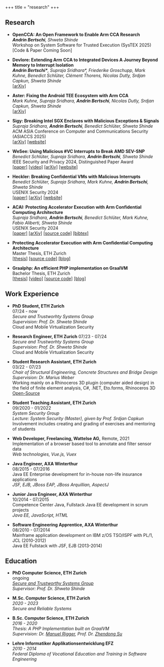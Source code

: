 +++
title = "research"
+++

## Research
- __OpenCCA: An Open Framework to Enable Arm CCA Research__  
***Andrin Bertschi**, Shweta Shinde*  
Workshop on System Software for Trusted Execution (SysTEX 2025)  
[Code & Paper Coming Soon]


- __Devlore: Extending Arm CCA to Integrated Devices A Journey Beyond Memory to Interrupt Isolation__  
***Andrin Bertschi\***, Supraja Sridhara\*, Friederike Groschupp, Mark Kuhne, Benedict Schlüter, Clément Thorens, Nicolas Dutly, Srdjan Capkun, Shweta Shinde*  
[[arXiv]](https://www.arxiv.org/abs/2408.05835)

- __Aster: Fixing the Android TEE Ecosystem with Arm CCA__  
*Mark Kuhne, Supraja Sridhara, **Andrin Bertschi**, Nicolas Dutly, Srdjan Capkun, Shweta Shinde*  
[[arXiv]](https://arxiv.org/abs/2407.16694)


- __Sigy: Breaking Intel SGX Enclaves with Malicious Exceptions & Signals__  
*Supraja Sridhara, **Andrin Bertschi**, Benedict Schlüter, Shweta Shinde*  
ACM ASIA Conference on Computer and Communications Security (ASIACCS 2025)  
[[arXiv]](https://arxiv.org/abs/2404.13998) [[website]](https://ahoi-attacks.github.io/)


- __WeSee: Using Malicious #VC Interrupts to Break AMD SEV-SNP__  
*Benedict Schlüter, Supraja Sridhara, **Andrin Bertschi**, Shweta Shinde*  
 IEEE Security and Privacy 2024, Distinguished Paper Award  
[[paper]](/cv/wesee_oakland24.pdf) [[video]](https://www.youtube.com/watch?v=dCaUoYaAq5U) [[arXiv]](https://arxiv.org/abs/2404.03526) [[website]](https://ahoi-attacks.github.io/)


- __Heckler: Breaking Confidential VMs with Malicious Interrupts__  
*Benedict Schlüter, Supraja Sridhara, Mark Kuhne, **Andrin Bertschi**, Shweta Shinde*  
USENIX Security 2024  
[[paper]](/cv/heckler_usenix24.pdf) [[arXiv]](https://arxiv.org/abs/2404.03387) [[website]](https://ahoi-attacks.github.io/)

- __ACAI: Protecting Accelerator Execution with Arm Confidential Computing Architecture__  
*Supraja Sridhara, **Andrin Bertschi**, Benedict Schlüter, Mark Kuhne, Fabio Aliberti, Shweta Shinde*  
USENIX Security 2024  
[[paper]](/cv/acai_usenix24.pdf) [[arXiv]](https://arxiv.org/abs/2305.15986) [[source code]](https://github.com/sectrs-acai) [[bibtex]](https://dblp.org/rec/journals/corr/abs-2305-15986.html?view=bibtex)

- __Protecting Accelerator Execution with Arm Confidential Computing Architecture__  
Master Thesis, ETH Zurich  
[[thesis]](/blog/2023-cca-trusted-peripherals/eth_mthesis_cca.pdf) [[source code]](https://github.com/sectrs-acai) [[blog]](/blog/2023/cca-trusted-periph/)

- __Graalphp: An efficient PHP implementation on GraalVM__  
Bachelor Thesis, ETH Zurich  
[[thesis]](https://abertschi.ch/default_public/ethz/graalphp/download.php) [[video]](https://www.youtube.com/watch?v=Dzahabn8ojo) [[source code]](https://github.com/abertschi/graalphp) [[blog]](/blog/2020/building-graalphp/)


## Work Experience
- **PhD Student, ETH Zurich**  
07/24 - now  
_Secure and Trustworhty Systems Group_  
_Supervision: Prof. Dr. Shweta Shinde_  
Cloud and Mobile Virtualization Security

- **Research Engineer, ETH Zurich**
07/23 - 07/24  
_Secure and Trustworhty Systems Group_  
_Supervision: Prof. Dr. Shweta Shinde_  
Cloud and Mobile Virtualization Security

- **Student Research Assistant, ETH Zurich**  
03/22 - 07/23  
_Chair of Structural Engineering, Concrete Structures and Bridge Design_    
_Supervision: Dr. Marius Weber_  
Working mainly on a Rhinoceros 3D plugin (computer aided design) in the field of finite
element analysis, C#, .NET, Eto.forms, Rhinoceros 3D  
[Open-Source](https://github.com/kfmResearch-NumericsTeam/StrucEng_Library_Plug_in)


- **Student Teaching Assistant, ETH Zurich**  
09/2020 - 01/2022      
_System Security Group_   
_Lecture: System Security (Master), given by Prof. Srdjan Capkun_  
Involvement includes creating and grading of exercises and mentoring of students

- **Web Developer, Freelancing, Wattelse AG,** Remote, 2021  
Implementation of a browser based tool to annotate and filter sensor data     
_Web technologies, Vue.js, Vuex_

- **Java Engineer, AXA Winterthur**  
08/2015 - 07/2016    
Java EE Enterprise development for in-house non-life insurance applications  
_JSF, EJB, JBoss EAP, JBoss Arquillian, AspectJ_

- **Junior Java Engineer, AXA Winterthur**  
10/2014 - 07/2015    
Competence Center Java, Fullstack Java EE development in scrum projects  
_Java EE, JavaScript, HTML_


- **Software Engineering Apprentice, AXA Winterthur**  
08/2010 - 07/2014  
Mainframe application development on IBM z/OS TSO/ISPF with PL/1, JCL (2010-2012)     
Java EE Fullstack with JSF, EJB (2013-2014)  

[comment]: <> (_PL/1, JCL, DB2, Java EE_)

## Education
- **PhD Computer Science, ETH Zurich**   
ongoing  
_[Secure and Trustworthy Systems Group](https://sectrs.ethz.ch/)_  
_Supervisor: Prof. Dr. Shweta Shinde_   

- **M.Sc. Computer Science, ETH Zurich**   
_2020 - 2023_    
_Secure and Reliable Systems_  

- **B.Sc. Computer Science, ETH Zurich**   
_2016 - 2020_      
_Thesis: A PHP Implementation built on GraalVM_  
_Supervision: Dr. [Manuel Rigger](https://www.manuelrigger.at/), Prof. Dr. [Zhendong Su](https://people.inf.ethz.ch/suz/)_ 

- **Lehre Informatiker Applikationsentwicklung EFZ**    
_2010 - 2014_    
_Federal Diploma of Vocational Education and Training in Software Engineering_

